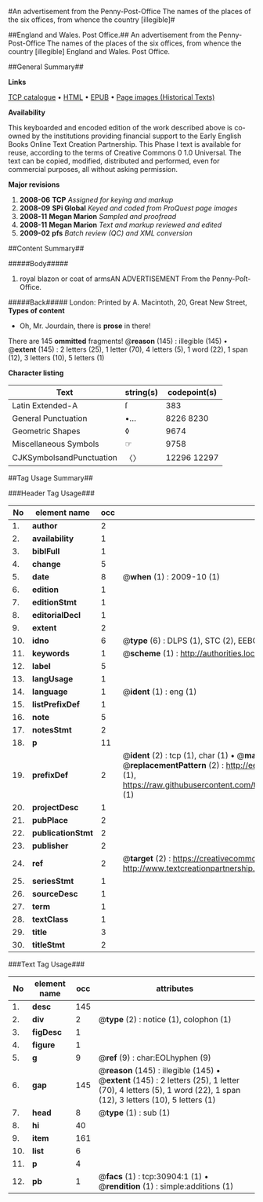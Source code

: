 #An advertisement from the Penny-Post-Office The names of the places of the six offices, from whence the country [illegible]#

##England and Wales. Post Office.##
An advertisement from the Penny-Post-Office The names of the places of the six offices, from whence the country [illegible]
England and Wales. Post Office.

##General Summary##

**Links**

[TCP catalogue](http://www.ota.ox.ac.uk/tcp/)  • 
[HTML](http://tei.it.ox.ac.uk/tcp/Texts-HTML/free/A26/A26431.html)  • 
[EPUB](http://tei.it.ox.ac.uk/tcp/Texts-EPUB/free/A26/A26431.epub) • 
[Page images (Historical Texts)](https://data.historicaltexts.jisc.ac.uk/view?pubId=eebo-99826501e&pageId=eebo-99826501e-30904-1)

**Availability**

This keyboarded and encoded edition of the
	       work described above is co-owned by the institutions
	       providing financial support to the Early English Books
	       Online Text Creation Partnership. This Phase I text is
	       available for reuse, according to the terms of Creative
	       Commons 0 1.0 Universal. The text can be copied,
	       modified, distributed and performed, even for
	       commercial purposes, all without asking permission.

**Major revisions**

1. __2008-06__ __TCP__ *Assigned for keying and markup*
1. __2008-09__ __SPi Global__ *Keyed and coded from ProQuest page images*
1. __2008-11__ __Megan Marion__ *Sampled and proofread*
1. __2008-11__ __Megan Marion__ *Text and markup reviewed and edited*
1. __2009-02__ __pfs__ *Batch review (QC) and XML conversion*

##Content Summary##

#####Body#####

1. royal blazon or coat of armsAN ADVERTISEMENT From the Penny-Poſt-Office.

#####Back#####
London: Printed by A. Macintoth, 20, Great New Street,
**Types of content**

  * Oh, Mr. Jourdain, there is **prose** in there!

There are 145 **ommitted** fragments! 
 @__reason__ (145) : illegible (145)  •  @__extent__ (145) : 2 letters (25), 1 letter (70), 4 letters (5), 1 word (22), 1 span (12), 3 letters (10), 5 letters (1)

**Character listing**


|Text|string(s)|codepoint(s)|
|---|---|---|
|Latin Extended-A|ſ|383|
|General Punctuation|•…|8226 8230|
|Geometric Shapes|◊|9674|
|Miscellaneous Symbols|☞|9758|
|CJKSymbolsandPunctuation|〈〉|12296 12297|

##Tag Usage Summary##

###Header Tag Usage###

|No|element name|occ|attributes|
|---|---|---|---|
|1.|__author__|2||
|2.|__availability__|1||
|3.|__biblFull__|1||
|4.|__change__|5||
|5.|__date__|8| @__when__ (1) : 2009-10 (1)|
|6.|__edition__|1||
|7.|__editionStmt__|1||
|8.|__editorialDecl__|1||
|9.|__extent__|2||
|10.|__idno__|6| @__type__ (6) : DLPS (1), STC (2), EEBO-CITATION (1), PROQUEST (1), VID (1)|
|11.|__keywords__|1| @__scheme__ (1) : http://authorities.loc.gov/ (1)|
|12.|__label__|5||
|13.|__langUsage__|1||
|14.|__language__|1| @__ident__ (1) : eng (1)|
|15.|__listPrefixDef__|1||
|16.|__note__|5||
|17.|__notesStmt__|2||
|18.|__p__|11||
|19.|__prefixDef__|2| @__ident__ (2) : tcp (1), char (1)  •  @__matchPattern__ (2) : ([0-9\-]+):([0-9IVX]+) (1), (.+) (1)  •  @__replacementPattern__ (2) : http://eebo.chadwyck.com/downloadtiff?vid=$1&page=$2 (1), https://raw.githubusercontent.com/textcreationpartnership/Texts/master/tcpchars.xml#$1 (1)|
|20.|__projectDesc__|1||
|21.|__pubPlace__|2||
|22.|__publicationStmt__|2||
|23.|__publisher__|2||
|24.|__ref__|2| @__target__ (2) : https://creativecommons.org/publicdomain/zero/1.0/ (1), http://www.textcreationpartnership.org/docs/. (1)|
|25.|__seriesStmt__|1||
|26.|__sourceDesc__|1||
|27.|__term__|1||
|28.|__textClass__|1||
|29.|__title__|3||
|30.|__titleStmt__|2||


###Text Tag Usage###

|No|element name|occ|attributes|
|---|---|---|---|
|1.|__desc__|145||
|2.|__div__|2| @__type__ (2) : notice (1), colophon (1)|
|3.|__figDesc__|1||
|4.|__figure__|1||
|5.|__g__|9| @__ref__ (9) : char:EOLhyphen (9)|
|6.|__gap__|145| @__reason__ (145) : illegible (145)  •  @__extent__ (145) : 2 letters (25), 1 letter (70), 4 letters (5), 1 word (22), 1 span (12), 3 letters (10), 5 letters (1)|
|7.|__head__|8| @__type__ (1) : sub (1)|
|8.|__hi__|40||
|9.|__item__|161||
|10.|__list__|6||
|11.|__p__|4||
|12.|__pb__|1| @__facs__ (1) : tcp:30904:1 (1)  •  @__rendition__ (1) : simple:additions (1)|
